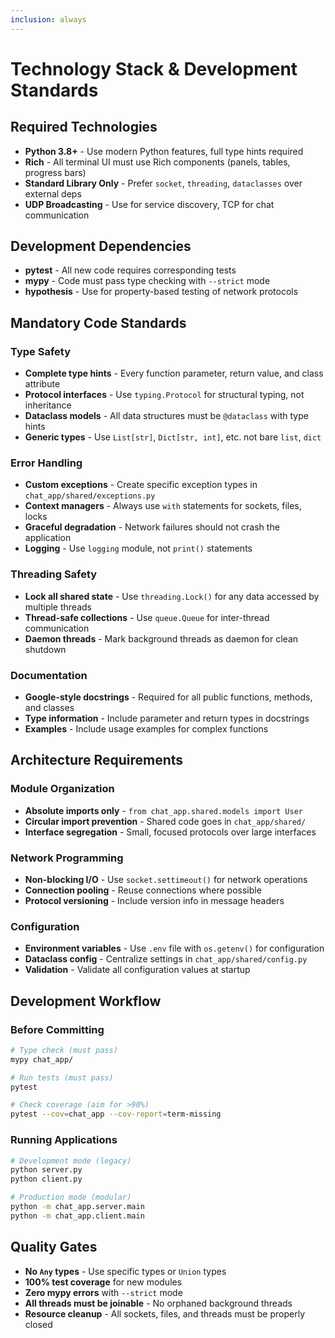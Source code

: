 ```yaml
---
inclusion: always
---
```


# Technology Stack & Development Standards

## Required Technologies

- **Python 3.8+** - Use modern Python features, full type hints required
- **Rich** - All terminal UI must use Rich components (panels, tables, progress bars)
- **Standard Library Only** - Prefer `socket`, `threading`, `dataclasses` over external deps
- **UDP Broadcasting** - Use for service discovery, TCP for chat communication

## Development Dependencies

- **pytest** - All new code requires corresponding tests
- **mypy** - Code must pass type checking with `--strict` mode
- **hypothesis** - Use for property-based testing of network protocols

## Mandatory Code Standards

### Type Safety

- **Complete type hints** - Every function parameter, return value, and class attribute
- **Protocol interfaces** - Use `typing.Protocol` for structural typing, not inheritance
- **Dataclass models** - All data structures must be `@dataclass` with type hints
- **Generic types** - Use `List[str]`, `Dict[str, int]`, etc. not bare `list`, `dict`

### Error Handling

- **Custom exceptions** - Create specific exception types in `chat_app/shared/exceptions.py`
- **Context managers** - Always use `with` statements for sockets, files, locks
- **Graceful degradation** - Network failures should not crash the application
- **Logging** - Use `logging` module, not `print()` statements

### Threading Safety

- **Lock all shared state** - Use `threading.Lock()` for any data accessed by multiple threads
- **Thread-safe collections** - Use `queue.Queue` for inter-thread communication
- **Daemon threads** - Mark background threads as daemon for clean shutdown

### Documentation

- **Google-style docstrings** - Required for all public functions, methods, and classes
- **Type information** - Include parameter and return types in docstrings
- **Examples** - Include usage examples for complex functions

## Architecture Requirements

### Module Organization

- **Absolute imports only** - `from chat_app.shared.models import User`
- **Circular import prevention** - Shared code goes in `chat_app/shared/`
- **Interface segregation** - Small, focused protocols over large interfaces

### Network Programming

- **Non-blocking I/O** - Use `socket.settimeout()` for network operations
- **Connection pooling** - Reuse connections where possible
- **Protocol versioning** - Include version info in message headers

### Configuration

- **Environment variables** - Use `.env` file with `os.getenv()` for configuration
- **Dataclass config** - Centralize settings in `chat_app/shared/config.py`
- **Validation** - Validate all configuration values at startup

## Development Workflow

### Before Committing

```bash
# Type check (must pass)
mypy chat_app/

# Run tests (must pass)
pytest

# Check coverage (aim for >90%)
pytest --cov=chat_app --cov-report=term-missing
```

### Running Applications

```bash
# Development mode (legacy)
python server.py
python client.py

# Production mode (modular)
python -m chat_app.server.main
python -m chat_app.client.main
```

## Quality Gates

- **No `Any` types** - Use specific types or `Union` types
- **100% test coverage** for new modules
- **Zero mypy errors** with `--strict` mode
- **All threads must be joinable** - No orphaned background threads
- **Resource cleanup** - All sockets, files, and threads must be properly closed
